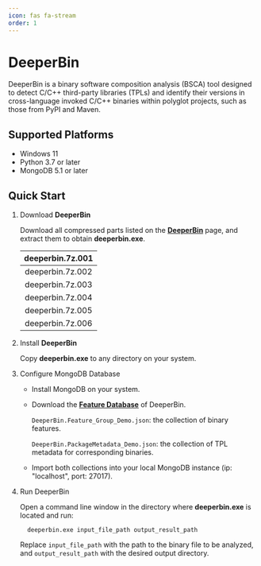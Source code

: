 ```yaml
---
icon: fas fa-stream
order: 1
---
```


# DeeperBin
DeeperBin is a binary software composition analysis (BSCA) tool designed to detect C/C++ third-party libraries (TPLs) and identify their versions in cross-language invoked C/C++ binaries within polyglot projects, such as those from PyPI and Maven.

## Supported Platforms
- Windows 11
- Python 3.7 or later 
- MongoDB 5.1 or later

## Quick Start
1. Download **DeeperBin**
   
    Download all compressed parts listed on the [**DeeperBin**](https://github.com/DeeperBin/DeeperBin.github.io/tree/main/DeeperBin) page, and extract them to obtain **deeperbin.exe**.
   
    |deeperbin.7z.001|
    | :--: |
    |deeperbin.7z.002|
    |deeperbin.7z.003|
    |deeperbin.7z.004|
    |deeperbin.7z.005|
    |deeperbin.7z.006|

2. Install **DeeperBin**

    Copy **deeperbin.exe** to any directory on your system.

3. Configure MongoDB Database

    - Install MongoDB on your system.
    - Download the [**Feature Database**](https://github.com/DeeperBin/DeeperBin.github.io/blob/main/data/deeperbin-demo-db.7z) of DeeperBin.
  
      `DeeperBin.Feature_Group_Demo.json`: the collection of binary features.
      
      `DeeperBin.PackageMetadata_Demo.json`: the collection of TPL metadata for corresponding binaries.
      
    - Import both collections into your local MongoDB instance (ip: "localhost", port: 27017).

4. Run DeeperBin

   Open a command line window in the directory where **deeperbin.exe** is located and run:

    ```
      deeperbin.exe input_file_path output_result_path
    ```

    Replace `input_file_path` with the path to the binary file to be analyzed, and `output_result_path` with the desired output directory.
